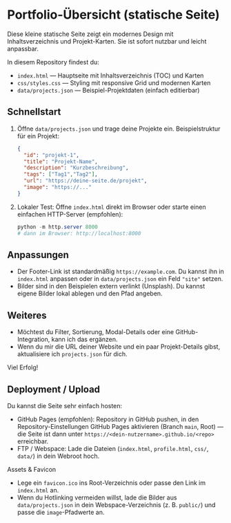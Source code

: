# Portfolio-Übersicht (statische Seite)

Diese kleine statische Seite zeigt ein modernes Design mit Inhaltsverzeichnis und Projekt-Karten. Sie ist sofort nutzbar und leicht anpassbar.

In diesem Repository findest du:

- `index.html` — Hauptseite mit Inhaltsverzeichnis (TOC) und Karten
- `css/styles.css` — Styling mit responsive Grid und modernen Karten
- `data/projects.json` — Beispiel-Projektdaten (einfach editierbar)

## Schnellstart

1. Öffne `data/projects.json` und trage deine Projekte ein. Beispielstruktur für ein Projekt:

   ```json
   {
     "id": "projekt-1",
     "title": "Projekt-Name",
     "description": "Kurzbeschreibung",
     "tags": ["Tag1","Tag2"],
     "url": "https://deine-seite.de/projekt",
     "image": "https://..."
   }
   ```

2. Lokaler Test: Öffne `index.html` direkt im Browser oder starte einen einfachen HTTP-Server (empfohlen):

   ```powershell
   python -m http.server 8000
   # dann im Browser: http://localhost:8000
   ```

## Anpassungen

- Der Footer-Link ist standardmäßig `https://example.com`. Du kannst ihn in `index.html` anpassen oder in `data/projects.json` ein Feld `"site"` setzen.
- Bilder sind in den Beispielen extern verlinkt (Unsplash). Du kannst eigene Bilder lokal ablegen und den Pfad angeben.

## Weiteres

- Möchtest du Filter, Sortierung, Modal-Details oder eine GitHub-Integration, kann ich das ergänzen.
- Wenn du mir die URL deiner Website und ein paar Projekt-Details gibst, aktualisiere ich `projects.json` für dich.

Viel Erfolg!

## Deployment / Upload

Du kannst die Seite sehr einfach hosten:

- GitHub Pages (empfohlen): Repository in GitHub pushen, in den Repository-Einstellungen GitHub Pages aktivieren (Branch `main`, Root) — die Seite ist dann unter `https://<dein-nutzername>.github.io/<repo>` erreichbar.
- FTP / Webspace: Lade die Dateien (`index.html`, `profile.html`, `css/`, `data/`) in dein Webroot hoch.

Assets & Favicon
- Lege ein `favicon.ico` ins Root-Verzeichnis oder passe den Link im `index.html` an.
- Wenn du Hotlinking vermeiden willst, lade die Bilder aus `data/projects.json` in dein Webspace-Verzeichnis (z. B. `public/`) und passe die `image`-Pfadwerte an.

